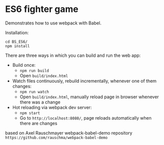 # ES6 fighter game

Demonstrates how to use webpack with Babel.

Installation:

```
cd BS_ES6/
npm install
```

There are three ways in which you can build and run the web app:

* Build once:
    * `npm run build`
    * Open `build/index.html`
* Watch files continuously, rebuild incrementally, whenever one of them changes:
    * `npm run watch`
    * Open `build/index.html`, manually reload page in browser whenever there was a change
* Hot reloading via webpack dev server:
    * `npm start`
    * Go to `http://localhost:8080/`, page reloads automatically when there are changes

based on Axel Rauschmayer webpack-babel-demo repository `https://github.com/rauschma/webpack-babel-demo`
